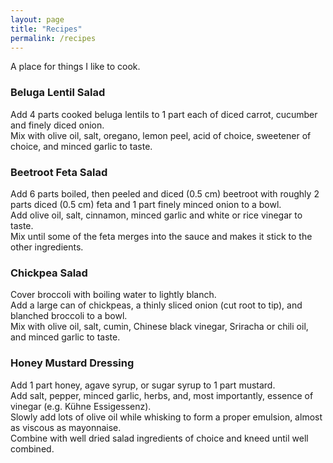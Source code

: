```yaml
---
layout: page
title: "Recipes"
permalink: /recipes
---
```


A place for things I like to cook.

### Beluga Lentil Salad
Add 4 parts cooked beluga lentils to 1 part each of diced carrot, cucumber and finely diced onion.  
Mix with olive oil, salt, oregano, lemon peel, acid of choice, sweetener of choice, and minced garlic to taste.  

### Beetroot Feta Salad
Add 6 parts boiled, then peeled and diced (0.5 cm) beetroot with roughly 2 parts diced (0.5 cm) feta and 1 part finely minced onion to a bowl.  
Add olive oil, salt, cinnamon, minced garlic and white or rice vinegar to taste.  
Mix until some of the feta merges into the sauce and makes it stick to the other ingredients.  

### Chickpea Salad
Cover broccoli with boiling water to lightly blanch.  
Add a large can of chickpeas, a thinly sliced onion (cut root to tip), and blanched broccoli to a bowl.  
Mix with olive oil, salt, cumin, Chinese black vinegar, Sriracha or chili oil, and minced garlic to taste.  

### Honey Mustard Dressing
Add 1 part honey, agave syrup, or sugar syrup to 1 part mustard.  
Add salt, pepper, minced garlic, herbs, and, most importantly, essence of vinegar (e.g. Kühne Essigessenz).  
Slowly add lots of olive oil while whisking to form a proper emulsion, almost as viscous as mayonnaise.  
Combine with well dried salad ingredients of choice and kneed until well combined.  


